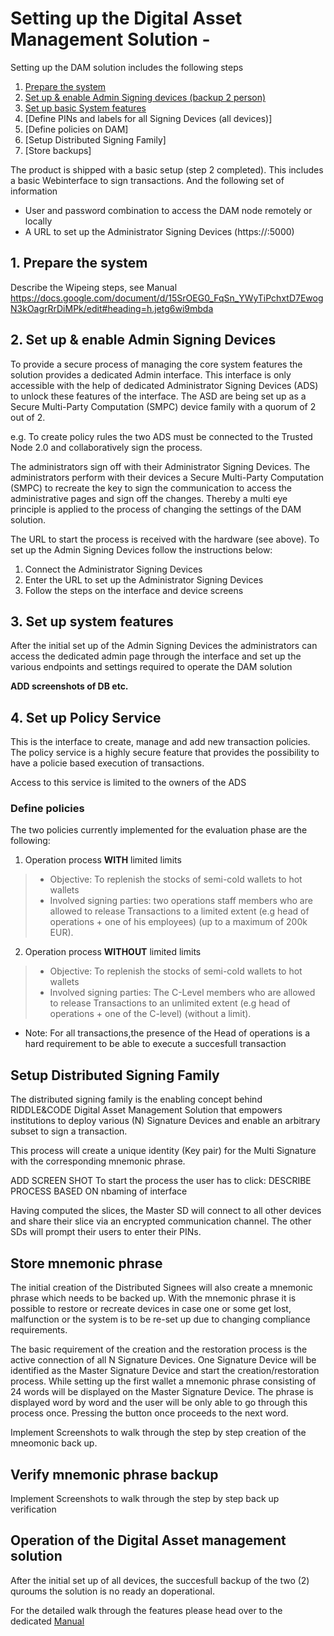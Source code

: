 # Setting up the Digital Asset Management Solution - 


Setting up the DAM solution includes the following steps

1. [Prepare the system](#prepare-the-system)
3. [Set up & enable Admin Signing devices (backup 2 person)](#Set-up-&-enable-Admin-Signing-Devices)
2. [Set up basic System features](#set-up-system-features)
4. [Define PINs and labels for all Signing Devices (all devices)]
5. [Define policies on DAM]
6. [Setup Distributed Signing Family]
7. [Store backups]

The product is shipped with a basic setup (step 2 completed). This includes a basic Webinterface to sign transactions.
And the following set of information

* User and password combination to access the DAM node remotely or locally
* A URL to set up the Administrator Signing Devices (https://<IP of DAM node>:5000)

## 1. Prepare the system

Describe the Wipeing steps, see Manual https://docs.google.com/document/d/15SrOEG0_FqSn_YWyTiPchxtD7EwogN3kOagrRrDiMPk/edit#heading=h.jetg6wi9mbda

## 2. Set up & enable Admin Signing Devices

To provide a secure process of managing the core system features the solution provides a dedicated Admin interface. This interface is only accessible with the help of dedicated Administrator Signing Devices (ADS) to unlock these features of the interface. The ASD are being set up as a Secure Multi-Party Computation (SMPC) device family with a quorum of 2 out of 2.

e.g. To create policy rules the two ADS must be connected to the Trusted Node 2.0 and collaboratively sign the process. 

The administrators sign off with their Administrator Signing Devices. The administrators perform with their devices a Secure Multi-Party Computation (SMPC) to recreate the key to sign the communication to access the administrative pages and sign off the changes. Thereby a multi eye principle is applied to the process of changing the settings of the DAM solution.

The URL to start the process is received with the hardware (see above).
To set up the Admin Signing Devices follow the instructions below:
1. Connect the Administrator Signing Devices
2. Enter the URL to set up the Administrator Signing Devices
3. Follow the steps on the interface and device screens

## 3. Set up system features

After the initial set up of the Admin Signing Devices the administrators can access the dedicated admin page through the interface and set up the various endpoints and settings required to operate the DAM solution

**ADD screenshots of DB etc.** 

## 4. Set up  Policy Service

This is the interface to create, manage and add new transaction policies. The policy service is a highly secure feature that provides the possibility to have a policie based execution of transactions. 

Access to this service is limited to the owners of the ADS

### Define policies

The two policies currently implemented for the evaluation phase are the following: 

1. Operation process **WITH** limited limits
>* Objective: To replenish the stocks of semi-cold wallets to hot wallets
>* Involved signing parties: two operations staff members who are allowed to release 
>Transactions to a limited extent (e.g head of operations + one of his employees) (up to a maximum of 200k EUR).

2. Operation process **WITHOUT** limited limits
>* Objective: To replenish the stocks of semi-cold wallets to hot wallets
>* Involved signing parties: The C-Level members who are allowed to release 
>Transactions to an unlimited extent (e.g head of operations + one of the C-level) (without a limit).

* Note: For all transactions,the presence of the Head of operations is a hard requirement to be able to execute a succesfull transaction 

## Setup Distributed Signing Family

The distributed signing family is the enabling concept behind RIDDLE&CODE Digital Asset Management Solution that empowers institutions to deploy various (N) Signature Devices and enable an arbitrary subset to sign a transaction.

This process will create a unique identity (Key pair) for the Multi Signature with the corresponding mnemonic phrase.

ADD SCREEN SHOT
To start the process the user has to click:
DESCRIBE PROCESS BASED ON nbaming of interface


Having computed the slices, the Master SD will connect to all other devices and share their slice via an encrypted communication channel. The other SDs will prompt their users to enter their PINs.


## Store mnemonic phrase

The initial creation of the Distributed Signees will also create a mnemonic phrase which needs to be backed up. With the mnemonic phrase it is possible to restore or recreate devices in case one or some get lost, malfunction or the system is to be re-set up due to changing compliance requirements.

The basic requirement of the creation and the restoration process is the active connection of all N Signature Devices. One Signature Device will be identified as the Master Signature Device and start the creation/restoration process. While setting up the first wallet a mnemonic phrase consisting of 24 words will be displayed on the Master Signature Device. The phrase is displayed word by word and the user will be only able to go through this process once. Pressing the button once proceeds to the next word.

Implement Screenshots to walk through the step by step creation of the mneomonic back up.


## Verify mnemonic phrase backup


Implement Screenshots to walk through the step by step back up verification 


## Operation of the Digital Asset management solution 

After the initial set up of all devices, the succesfull backup of the two (2) quroums the solution is no ready an doperational. 

For the detailed walk through the features please head over to the dedicated [Manual](/blob/master/docs/Manual.md/)
